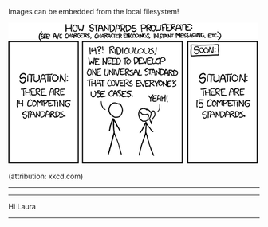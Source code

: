 Images can be embedded from the local filesystem!

![xkcd on standards](./standards.png)

(attribution: xkcd.com)

---



---

Hi Laura 

---


